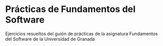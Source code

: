 # Prácticas de Fundamentos del Software

Ejercicios resueltos del guión de prácticas de la asignatura Fundamentos del Software de la Universidad de Granada